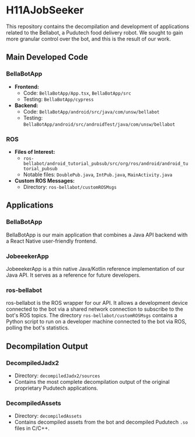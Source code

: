 # H11AJobSeeker

This repository contains the decompilation and development of applications related to the Bellabot, a Pudutech food delivery robot. We sought to gain more granular control over the bot, and this is the result of our work.

## Main Developed Code

### BellaBotApp
- **Frontend:** 
  - Code: `BellaBotApp/App.tsx`, `BellaBotApp/src`
  - Testing: `BellaBotApp/cypress`
- **Backend:** 
  - Code: `BellaBotApp/android/src/java/com/unsw/bellabot`
  - Testing: `BellaBotApp/android/src/androidTest/java/com/unsw/bellabot`

### ROS
- **Files of Interest:** 
  - `ros-bellabot/android_tutorial_pubsub/src/org/ros/android/android_tutorial_pubsub`
  - Notable files: `DoublePub.java`, `IntPub.java`, `MainActivity.java`
- **Custom ROS Messages:**
  - Directory: `ros-bellabot/customROSMsgs`

## Applications

### BellaBotApp
BellaBotApp is our main application that combines a Java API backend with a React Native user-friendly frontend.

### JobeeekerApp
JobeeekerApp is a thin native Java/Kotlin reference implementation of our Java API. It serves as a reference for future developers.

### ros-bellabot
ros-bellabot is the ROS wrapper for our API. It allows a development device connected to the bot via a shared network connection to subscribe to the bot's ROS topics. The directory `ros-bellabot/customROSMsgs` contains a Python script to run on a developer machine connected to the bot via ROS, polling the bot's statistics.

## Decompilation Output

### DecompiledJadx2
- Directory: `decompiledJadx2/sources`
- Contains the most complete decompilation output of the original proprietary Pudutech applications.

### DecompiledAssets
- Directory: `decompiledAssets`
- Contains decompiled assets from the bot and decompiled Pudutech `.so` files in C/C++.
